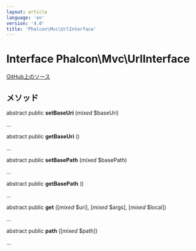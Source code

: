 ```yaml
---
layout: article
language: 'en'
version: '4.0'
title: 'Phalcon\Mvc\UrlInterface'
---
```

# Interface **Phalcon\Mvc\UrlInterface**

<a href="https://github.com/phalcon/cphalcon/tree/v4.0.0/phalcon/mvc/urlinterface.zep" class="btn btn-default btn-sm">GitHub上のソース</a>

## メソッド

abstract public **setBaseUri** (*mixed* $baseUri)

...

abstract public **getBaseUri** ()

...

abstract public **setBasePath** (*mixed* $basePath)

...

abstract public **getBasePath** ()

...

abstract public **get** ([*mixed* $uri], [*mixed* $args], [*mixed* $local])

...

abstract public **path** ([*mixed* $path])

...